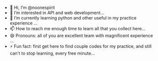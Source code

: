 - 👋 Hi, I’m @noonespirit
- 👀 I’m interested in API and web development...
- 🌱 I’m currently learning python and other useful in my practice experience ...
- 📫 How to reach me enough time to learn all that you collect here...
- 😄 Pronouns: all of you are excellent team with magnificent experience ...
- ⚡ Fun fact: first get here to find couple codes for my practice, and still can't to stop learning, every free minute...

<!---
noonespirit/noonespirit is a ✨ special ✨ repository because its `README.md` (this file) appears on your GitHub profile.
You can click the Preview link to take a look at your changes.
--->
